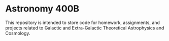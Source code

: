 # Astronomy 400B
This repository is intended to store code for homework, assignments, and projects related to Galactic and Extra-Galactic Theoretical Astrophysics and Cosmology.
